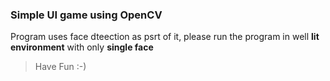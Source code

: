 ### Simple UI game using OpenCV
Program uses face dteection as psrt of it, please run the program in well **lit environment** with only **single face**  
>Have Fun :-)
